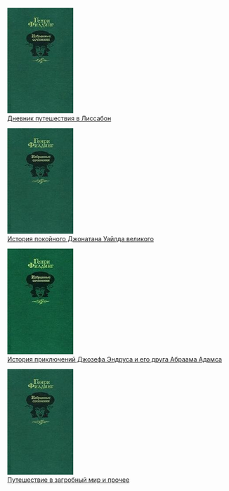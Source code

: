 ![](Дневник%20путешествия%20в%20Лиссабон.jpg)  
[Дневник путешествия в Лиссабон](Дневник%20путешествия%20в%20Лиссабон.txt)

![](История%20покойного%20Джонатана%20Уайлда%20великого.jpg)  
[История покойного Джонатана Уайлда великого](История%20покойного%20Джонатана%20Уайлда%20великого.txt)

![](История%20приключений%20Джозефа%20Эндруса%20и%20его%20друга%20Абраама%20Адамса.jpg)  
[История приключений Джозефа Эндруса и его друга Абраама Адамса](История%20приключений%20Джозефа%20Эндруса%20и%20его%20друга%20Абраама%20Адамса.txt)

![](Путешествие%20в%20загробный%20мир%20и%20прочее.jpg)  
[Путешествие в загробный мир и прочее](Путешествие%20в%20загробный%20мир%20и%20прочее.txt)
